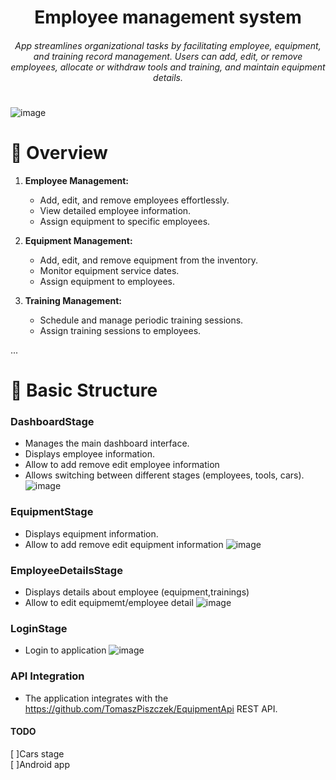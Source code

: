 <h1 align="center">Employee management system</h1>
<h6 align="center">App streamlines organizational tasks by facilitating employee, equipment, and training record management. Users can  add, edit, or remove employees, allocate or withdraw tools and training, and maintain  equipment details. </h6>
<h1></h1>


<p align="center">

</p>

 ![image](https://github.com/TomaszPiszczek/EmployeeEquipmentManagementSystem/assets/115466543/6d598ce5-12e4-46c9-80b0-10f8324737d7)


# 📑 Overview
1. **Employee Management:**
   - Add, edit, and remove employees effortlessly.
   - View detailed employee information.
   - Assign equipment to specific employees.

2. **Equipment Management:**
   - Add, edit, and remove equipment from the inventory.
   - Monitor equipment service dates.
   - Assign equipment to employees.

3. **Training Management:**
   - Schedule and manage periodic training sessions.
   - Assign training sessions to employees.



...
# 🧬  Basic Structure


### DashboardStage
   - Manages the main dashboard interface.
   - Displays employee information.
   - Allow to add remove edit employee information
   - Allows switching between different stages (employees, tools, cars).
    ![image](https://github.com/TomaszPiszczek/EmployeeEquipmentManagementSystem/assets/115466543/6d598ce5-12e4-46c9-80b0-10f8324737d7)
### EquipmentStage
   - Displays equipment information.
   - Allow to add remove edit equipment information
    ![image](https://github.com/TomaszPiszczek/EmployeeEquipmentManagementSystem/assets/115466543/ddbe998d-c1e0-42e0-8b61-e5972c7d3ce0)
### EmployeeDetailsStage
  - Displays details about employee (equipment,trainings)
  - Allow to edit equipmemt/employee detail
    ![image](https://github.com/TomaszPiszczek/EmployeeEquipmentManagementSystem/assets/115466543/ded1d70f-6c00-40e0-a166-e5a643f6794f)

### LoginStage
  - Login to application
   ![image](https://github.com/TomaszPiszczek/EmployeeEquipmentManagementSystem/assets/115466543/4fa117f8-3957-48d9-9f9d-9c9a99632d06)

### API Integration

- The application integrates with the https://github.com/TomaszPiszczek/EquipmentApi REST API.

#### TODO
[ ]Cars stage
<br>
[ ]Android app

